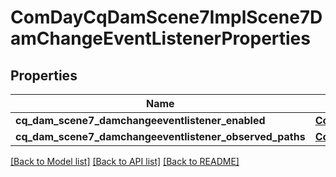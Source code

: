 # ComDayCqDamScene7ImplScene7DamChangeEventListenerProperties

## Properties
Name | Type | Description | Notes
------------ | ------------- | ------------- | -------------
**cq_dam_scene7_damchangeeventlistener_enabled** | [**ConfigNodePropertyBoolean**](ConfigNodePropertyBoolean.md) |  | [optional] 
**cq_dam_scene7_damchangeeventlistener_observed_paths** | [**ConfigNodePropertyArray**](ConfigNodePropertyArray.md) |  | [optional] 

[[Back to Model list]](../README.md#documentation-for-models) [[Back to API list]](../README.md#documentation-for-api-endpoints) [[Back to README]](../README.md)



